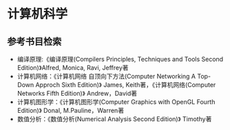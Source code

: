 # 计算机科学
## 参考书目检索
+ 编译原理:《编译原理(Compilers Principles, Techniques and Tools Second Edition)》Alfred, Monica, Ravi, Jeffrey著
+ 计算机网络：《计算机网络 自顶向下方法(Computer Networking A Top-Down Approch Sixth Edition)》 James, Keith著，《计算机网络(Computer Networks Fifth Edition)》 Andrew，David著
+ 计算机图形学：《计算机图形学(Computer Graphics with OpenGL Fourth Edition)》 Donal, M.Pauline，Warren著
+ 数值分析：《数值分析(Numerical Analysis Second Edition)》 Timothy著